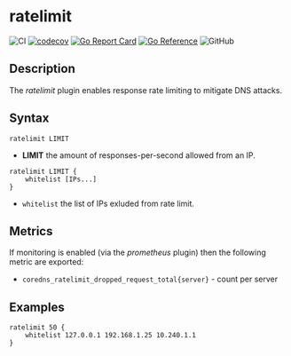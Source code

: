 # ratelimit

![CI](https://github.com/milgradesec/ratelimit/workflows/CI/badge.svg)
[![codecov](https://codecov.io/gh/milgradesec/ratelimit/branch/master/graph/badge.svg)](https://codecov.io/gh/milgradesec/ratelimit)
[![Go Report Card](https://goreportcard.com/badge/milgradesec/ratelimit)](https://goreportcard.com/badge/github.com/milgradesec/ratelimit)
[![Go Reference](https://pkg.go.dev/badge/github.com/milgradesec/ratelimit.svg)](https://pkg.go.dev/github.com/milgradesec/ratelimit)
![GitHub](https://img.shields.io/github/license/milgradesec/filter)

## Description

The _ratelimit_ plugin enables response rate limiting to mitigate DNS attacks.

## Syntax

```corefile
ratelimit LIMIT
```

- **LIMIT** the amount of responses-per-second allowed from an IP.

```corefile
ratelimit LIMIT {
    whitelist [IPs...]
}
```

- `whitelist` the list of IPs exluded from rate limit.

## Metrics

If monitoring is enabled (via the _prometheus_ plugin) then the following metric are exported:

- `coredns_ratelimit_dropped_request_total{server}` - count per server

## Examples

```corefile
ratelimit 50 {
    whitelist 127.0.0.1 192.168.1.25 10.240.1.1
}
```
